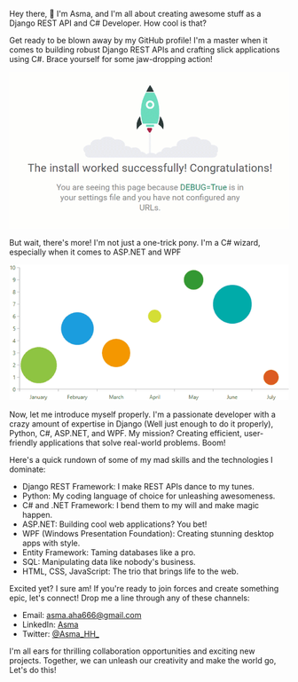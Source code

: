 Hey there, 👋 I'm Asma, and I'm all about creating awesome stuff as a Django REST API and C# Developer. How cool is that?

Get ready to be blown away by my GitHub profile! I'm a master when it comes to building robust Django REST APIs and crafting slick applications using C#. Brace yourself for some jaw-dropping action!


![Task Manager API](gifs/django-rest-api.gif)

But wait, there's more! I'm not just a one-trick pony. I'm a C# wizard, especially when it comes to ASP.NET and WPF

![Customer Management System](gifs/wpf-app.gif)

Now, let me introduce myself properly. I'm a passionate developer with a crazy amount of expertise in Django (Well just enough to do it properly), Python, C#, ASP.NET, and WPF. My mission? Creating efficient, user-friendly applications that solve real-world problems. Boom!

Here's a quick rundown of some of my mad skills and the technologies I dominate:

- Django REST Framework: I make REST APIs dance to my tunes.
- Python: My coding language of choice for unleashing awesomeness.
- C# and .NET Framework: I bend them to my will and make magic happen.
- ASP.NET: Building cool web applications? You bet!
- WPF (Windows Presentation Foundation): Creating stunning desktop apps with style.
- Entity Framework: Taming databases like a pro.
- SQL: Manipulating data like nobody's business.
- HTML, CSS, JavaScript: The trio that brings life to the web.

Excited yet? I sure am! If you're ready to join forces and create something epic, let's connect! Drop me a line through any of these channels:

- Email: asma.aha666@gmail.com
- LinkedIn: [Asma](https://www.linkedin.com/in/hamza-asma-b044541b6/)
- Twitter: [@Asma_HH_](https://twitter.com/Asma_HH_)

I'm all ears for thrilling collaboration opportunities and exciting new projects. Together, we can unleash our creativity and make the world go, Let's do this!